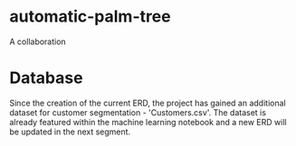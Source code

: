 # automatic-palm-tree
A collaboration 

# Database
Since the creation of the current ERD, the project has gained an additional dataset for customer segmentation - 'Customers.csv'. The dataset is already featured within the machine learning notebook and a new ERD will be updated in the next segment.
